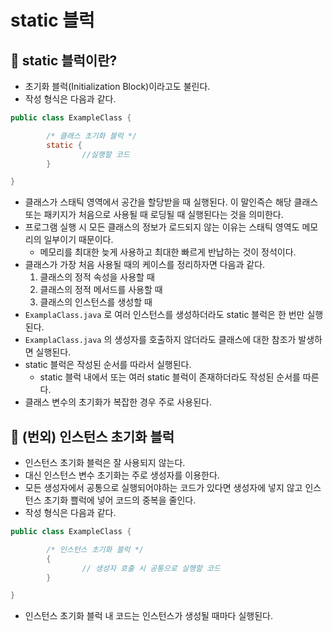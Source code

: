 # static 블럭

## 👀️ static 블럭이란?

- 초기화 블럭(Initialization Block)이라고도 불린다.
- 작성 형식은 다음과 같다.

```java
public class ExampleClass {

		/* 클래스 초기화 블럭 */
		static {
				//실행할 코드
		}

}
```

- 클래스가 스태틱 영역에서 공간을 할당받을 때 실행된다. 이 말인즉슨 해당 클래스 또는 패키지가 처음으로 사용될 때 로딩될 때 실행된다는 것을 의미한다.
- 프로그램 실행 시 모든 클래스의 정보가 로드되지 않는 이유는 스태틱 영역도 메모리의 일부이기 때문이다.
  - 메모리를 최대한 늦게 사용하고 최대한 빠르게 반납하는 것이 정석이다.
- 클래스가 가장 처음 사용될 때의 케이스를 정리하자면 다음과 같다.
  1. 클래스의 정적 속성을 사용할 때
  2. 클래스의 정적 메서드를 사용할 때
  3. 클래스의 인스턴스를 생성할 때
- `ExamplaClass.java` 로 여러 인스턴스를 생성하더라도 static 블럭은 한 번만 실행된다.
- `ExamplaClass.java` 의 생성자를 호출하지 않더라도 클래스에 대한 참조가 발생하면 실행된다.
- static 블럭은 작성된 순서를 따라서 실행된다.
  - static 블럭 내에서 또는 여러 static 블럭이 존재하더라도 작성된 순서를 따른다.
- 클래스 변수의 초기화가 복잡한 경우 주로 사용된다.

## 👀️ (번외) 인스턴스 초기화 블럭

- 인스턴스 초기화 블럭은 잘 사용되지 않는다.
- 대신 인스턴스 변수 초기화는 주로 생성자를 이용한다.
- 모든 생성자에서 공통으로 실행되어야하는 코드가 있다면 생성자에 넣지 않고 인스턴스 초기화 쁠럭에 넣어 코드의 중복을 줄인다.
- 작성 형식은 다음과 같다.

```java
public class ExampleClass {

		/* 인스턴스 초기화 블럭 */
		{
				// 생성자 호출 시 공통으로 실행할 코드
		}

}
```

- 인스턴스 초기화 블럭 내 코드는 인스턴스가 생성될 때마다 실행된다.

